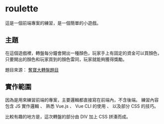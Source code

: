 # roulette

這是一個前端專案的練習，是一個簡單的小遊戲。

## 主題

在這個遊戲裡，轉盤每分鐘會開出一種顏色，玩家手上有固定的資金可以買顏色，只要開出的顏色和玩家買到的顏色雷同，玩家就能夠獲得獎勵。

題目來源： [奪寶大轉盤題目](https://t.kfs.io/organization_resource_files/7309/20768/hackathon_Titan_eng.pdf)

## 實作範圍

因為是用來練習前端的專案，主要邏輯都直接寫在前端內，不含後端。
練習內容包含 JS 實作邏輯 、 熟悉 Vue.js 、 Vue CLI 的使用 、 以及部分 CSS 的技巧。

比較有趣的地方是，這次轉盤的部分由 DIV 加上 CSS 拼湊而成。